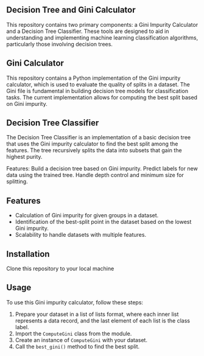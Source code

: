 ## Decision Tree and Gini Calculator
This repository contains two primary components: a Gini Impurity Calculator and a Decision Tree Classifier. 
These tools are designed to aid in understanding and implementing machine learning classification algorithms, particularly those involving decision trees.

## Gini Calculator
This repository contains a Python implementation of the Gini impurity calculator, which is used to evaluate
the quality of splits in a dataset.
The Gini file is fundamental in building decision tree models for classification tasks. The current implementation
allows for computing the best split based on Gini impurity.

## Decision Tree Classifier
The Decision Tree Classifier is an implementation of a basic decision tree that uses the Gini impurity calculator to find the best split among the features.
The tree recursively splits the data into subsets that gain the highest purity.

Features:
    Build a decision tree based on Gini impurity.
    Predict labels for new data using the trained tree.
    Handle depth control and minimum size for splitting.

## Features
- Calculation of Gini impurity for given groups in a dataset.
- Identification of the best-split point in the dataset based on the lowest Gini impurity.
- Scalability to handle datasets with multiple features.


## Installation
Clone this repository to your local machine

## Usage
To use this Gini impurity calculator, follow these steps:
1. Prepare your dataset in a list of lists format, where each inner list represents a data record, and the last element of each list is the class label.
2. Import the `ComputeGini` class from the module.
3. Create an instance of `ComputeGini` with your dataset.
4. Call the `best_gini()` method to find the best split.




